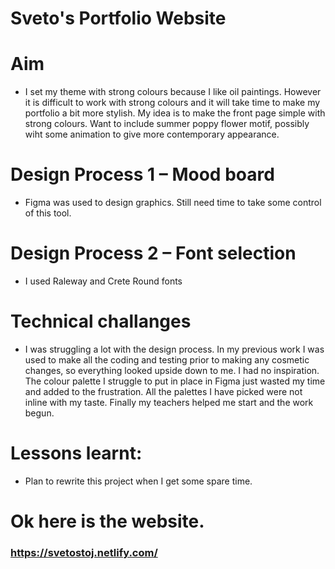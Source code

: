 # Sveto's Portfolio Website


# Aim
- I set my theme with strong colours because I like oil paintings. However it is difficult to work with strong colours and it will take time to make my portfolio a bit more stylish. My idea is to make the front page simple with strong colours. Want to include summer poppy flower motif, possibly wiht some animation to give more contemporary appearance.


# Design Process 1 – Mood board
- Figma was used to design graphics. Still need time to take some control of this tool.

# Design Process 2 – Font selection  
- I used Raleway and Crete Round fonts


# Technical challanges
- I was struggling a lot with the design process. In my previous work I was used to make all the coding and testing prior to making any cosmetic changes, so everything looked upside down to me. I had no inspiration. The colour palette I struggle to put in place in Figma just wasted my time and added to the frustration. All the palettes I have picked were not inline with my taste.
Finally my teachers helped me start and the work begun.

# Lessons learnt:
- Plan to rewrite this project when I get some spare time.


# Ok here is the website.
### https://svetostoj.netlify.com/
